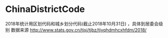 # ChinaDistrictCode
2018年统计用区划代码和城乡划分代码(截止2018年10月31日) ，具体到居委会级别
数据来源 http://www.stats.gov.cn/tjsj/tjbz/tjyqhdmhcxhfdm/2018/
